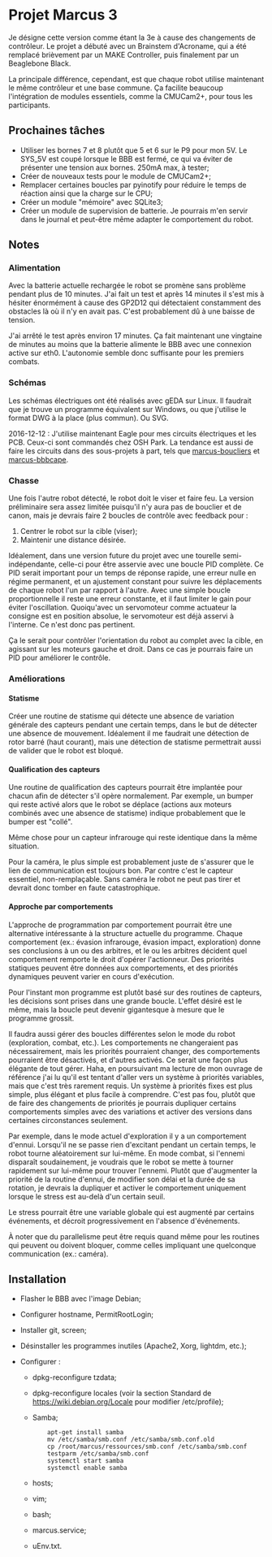 # Projet Marcus 3

Je désigne cette version comme étant la 3e à cause des changements de contrôleur. Le projet a débuté avec un Brainstem d'Acroname, qui a été remplacé brièvement par un MAKE Controller, puis finalement par un Beaglebone Black.

La principale différence, cependant, est que chaque robot utilise maintenant le même contrôleur et une base commune. Ça facilite beaucoup l'intégration de modules essentiels, comme la CMUCam2+, pour tous les participants.

## Prochaines tâches

- Utiliser les bornes 7 et 8 plutôt que 5 et 6 sur le P9 pour mon 5V. Le SYS_5V est coupé lorsque le BBB est fermé, ce qui va éviter de présenter une tension aux bornes. 250mA max, à tester;
- Créer de nouveaux tests pour le module de CMUCam2+;
- Remplacer certaines boucles par pyinotify pour réduire le temps de réaction ainsi que la charge sur le CPU;
- Créer un module "mémoire" avec SQLite3;
- Créer un module de supervision de batterie. Je pourrais m'en servir dans le journal et peut-être même adapter le comportement du robot.

## Notes

### Alimentation

Avec la batterie actuelle rechargée le robot se promène sans problème pendant plus de 10 minutes. J'ai fait un test et après 14 minutes il s'est mis à hésiter énormément à cause des GP2D12 qui détectaient constamment des obstacles là où il n'y en avait pas. C'est probablement dû à une baisse de tension.

J'ai arrêté le test après environ 17 minutes. Ça fait maintenant une vingtaine de minutes au moins que la batterie alimente le BBB avec une connexion active sur eth0. L'autonomie semble donc suffisante pour les premiers combats.

### Schémas

Les schémas électriques ont été réalisés avec gEDA sur Linux. Il faudrait que je trouve un programme équivalent sur Windows, ou que j'utilise le format DWG à la place (plus commun). Ou SVG.

2016-12-12 : J'utilise maintenant Eagle pour mes circuits électriques et les PCB. Ceux-ci sont commandés chez OSH Park. La tendance est aussi de faire les circuits dans des sous-projets à part, tels que [marcus-boucliers](https://github.com/miek770/marcus-boucliers) et [marcus-bbbcape](https://github.com/miek770/marcus-bbbcape).

### Chasse

Une fois l'autre robot détecté, le robot doit le viser et faire feu. La version préliminaire sera assez limitée puisqu'il n'y aura pas de bouclier et de canon, mais je devrais faire 2 boucles de contrôle avec feedback pour :

1. Centrer le robot sur la cible (viser);
2. Maintenir une distance désirée.

Idéalement, dans une version future du projet avec une tourelle semi-indépendante, celle-ci pour être asservie avec une boucle PID complète. Ce PID serait important pour un temps de réponse rapide, une erreur nulle en régime permanent, et un ajustement constant pour suivre les déplacements de chaque robot l'un par rapport à l'autre. Avec une simple boucle proportionnelle il reste une erreur constante, et il faut limiter le gain pour éviter l'oscillation. Quoiqu'avec un servomoteur comme actuateur la consigne est en position absolue, le servomoteur est déjà asservi à l'interne. Ce n'est donc pas pertinent.

Ça le serait pour contrôler l'orientation du robot au complet avec la cible, en agissant sur les moteurs gauche et droit. Dans ce cas je pourrais faire un PID pour améliorer le contrôle.

### Améliorations

#### Statisme

Créer une routine de statisme qui détecte une absence de variation générale des capteurs pendant une certain temps, dans le but de détecter une absence de mouvement. Idéalement il me faudrait une détection de rotor barré (haut courant), mais une détection de statisme permettrait aussi de valider que le robot est bloqué.

#### Qualification des capteurs

Une routine de qualification des capteurs pourrait être implantée pour chacun afin de détecter s'il opère normalement. Par exemple, un bumper qui reste activé alors que le robot se déplace (actions aux moteurs combinés avec une absence de statisme) indique probablement que le bumper est "collé".

Même chose pour un capteur infrarouge qui reste identique dans la même situation.

Pour la caméra, le plus simple est probablement juste de s'assurer que le lien de communication est toujours bon. Par contre c'est le capteur essentiel, non-remplaçable. Sans caméra le robot ne peut pas tirer et devrait donc tomber en faute catastrophique.

#### Approche par comportements

L'approche de programmation par comportement pourrait être une alternative intéressante à la structure actuelle du programme. Chaque comportement (ex.: évasion infrarouge, évasion impact, exploration) donne ses conclusions à un ou des arbitres, et le ou les arbitres décident quel comportement remporte le droit d'opérer l'actionneur. Des priorités statiques peuvent être données aux comportements, et des priorités dynamiques peuvent varier en cours d'exécution.

Pour l'instant mon programme est plutôt basé sur des routines de capteurs, les décisions sont prises dans une grande boucle. L'effet désiré est le même, mais la boucle peut devenir gigantesque à mesure que le programme grossit.

Il faudra aussi gérer des boucles différentes selon le mode du robot (exploration, combat, etc.). Les comportements ne changeraient pas nécessairement, mais les priorités pourraient changer, des comportements pourraient être désactivés, et d'autres activés. Ce serait une façon plus élégante de tout gérer. Haha, en poursuivant ma lecture de mon ouvrage de référence j'ai lu qu'il est tentant d'aller vers un système à priorités variables, mais que c'est très rarement requis. Un système à priorités fixes est plus simple, plus élégant et plus facile à comprendre. C'est pas fou, plutôt que de faire des changements de priorités je pourrais dupliquer certains comportements simples avec des variations et activer des versions dans certaines circonstances seulement.

Par exemple, dans le mode actuel d'exploration il y a un comportement d'ennui. Lorsqu'il ne se passe rien d'excitant pendant un certain temps, le robot tourne aléatoirement sur lui-même. En mode combat, si l'ennemi disparaît soudainement, je voudrais que le robot se mette à tourner rapidement sur lui-même pour trouver l'ennemi. Plutôt que d'augmenter la priorité de la routine d'ennui, de modifier son délai et la durée de sa rotation, je devrais la dupliquer et activer le comportement uniquement lorsque le stress est au-delà d'un certain seuil.

Le stress pourrait être une variable globale qui est augmenté par certains événements, et décroit progressivement en l'absence d'événements.

À noter que du parallelisme peut être requis quand même pour les routines qui peuvent ou doivent bloquer, comme celles impliquant une quelconque communication (ex.: caméra).

## Installation

- Flasher le BBB avec l'image Debian;
- Configurer hostname, PermitRootLogin;
- Installer git, screen;
- Désinstaller les programmes inutiles (Apache2, Xorg, lightdm, etc.);
- Configurer :

  - dpkg-reconfigure tzdata;
  - dpkg-reconfigure locales (voir la section Standard de https://wiki.debian.org/Locale pour modifier /etc/profile);
  - Samba;

            apt-get install samba
            mv /etc/samba/smb.conf /etc/samba/smb.conf.old
            cp /root/marcus/ressources/smb.conf /etc/samba/smb.conf
            testparm /etc/samba/smb.conf
            systemctl start samba
            systemctl enable samba

  - hosts;
  - vim;
  - bash;
  - marcus.service;
  - uEnv.txt.
